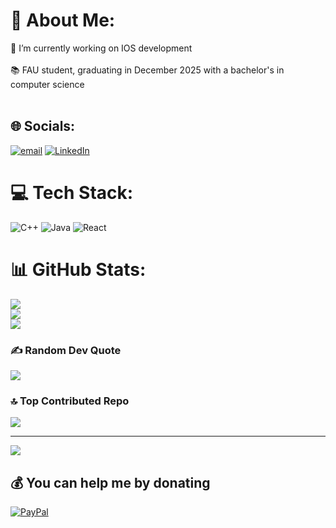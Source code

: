 # 💫 About Me:
🔭 I’m currently working on IOS development <br><br>
📚 FAU student, graduating in December 2025 with a bachelor's in computer science <br><br>


## 🌐 Socials:
[![email](https://img.shields.io/badge/Email-D14836?logo=gmail&logoColor=white)](mailto:ahernandez2022@fau.edu) 
[![LinkedIn](https://img.shields.io/badge/LinkedIn-Anais%20Hernandez-blue?style=flat&logo=linkedin)](https://www.linkedin.com/in/anais-hernandez-b5a811284/)              

# 💻 Tech Stack:
![C++](https://img.shields.io/badge/c++-%2300599C.svg?style=flat&logo=c%2B%2B&logoColor=white) ![Java](https://img.shields.io/badge/java-%23ED8B00.svg?style=flat&logo=openjdk&logoColor=white) ![React](https://img.shields.io/badge/react-%2320232a.svg?style=flat&logo=react&logoColor=%2361DAFB)
# 📊 GitHub Stats:
![](https://github-readme-stats.vercel.app/api?username=Nani-anais&theme=shades-of-purple&hide_border=false&include_all_commits=false&count_private=false)<br/>
![](https://nirzak-streak-stats.vercel.app/?user=Nani-anais&theme=shades-of-purple&hide_border=false)<br/>
![](https://github-readme-stats.vercel.app/api/top-langs/?username=Nani-anais&theme=shades-of-purple&hide_border=false&include_all_commits=false&count_private=false&layout=compact)

### ✍️ Random Dev Quote
![](https://quotes-github-readme.vercel.app/api?type=horizontal&theme=gruvbox)

### 🔝 Top Contributed Repo
![](https://github-contributor-stats.vercel.app/api?username=Nani-anais&limit=5&theme=shades-of-purple&combine_all_yearly_contributions=true)

---
[![](https://visitcount.itsvg.in/api?id=Nani-anais&icon=1&color=6)](https://visitcount.itsvg.in)

  ## 💰 You can help me by donating
  [![PayPal](https://img.shields.io/badge/PayPal-00457C?style=for-the-badge&logo=paypal&logoColor=white)](https://paypal.me/Paypal.me/AnaisYH) 

  
<!-- Proudly created with GPRM ( https://gprm.itsvg.in ) -->
